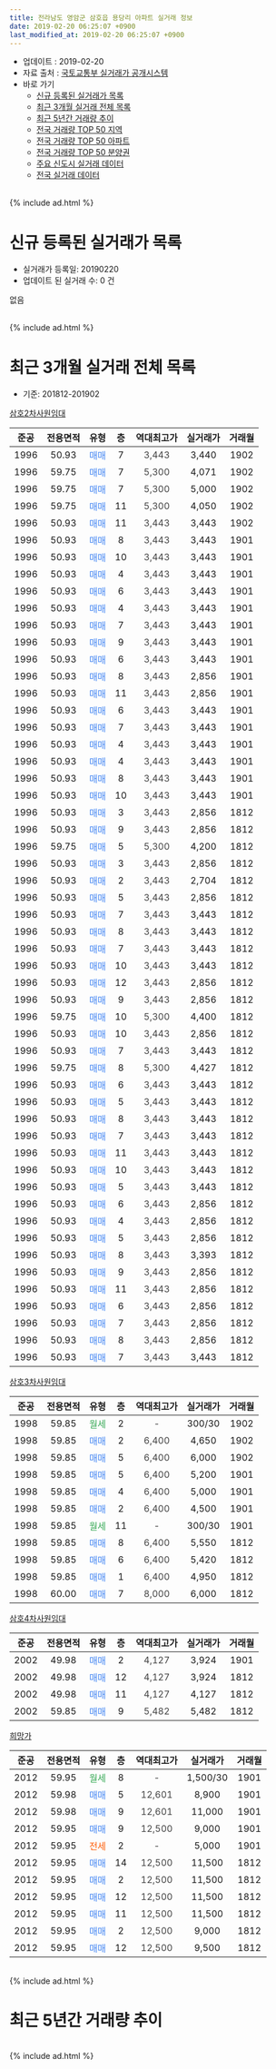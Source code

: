 ```yaml
---
title: 전라남도 영암군 삼호읍 용당리 아파트 실거래 정보
date: 2019-02-20 06:25:07 +0900
last_modified_at: 2019-02-20 06:25:07 +0900
---
```


* 업데이트 : 2019-02-20
* 자료 출처 : [국토교통부 실거래가 공개시스템](http://rt.molit.go.kr)
* 바로 가기
    * [신규 등록된 실거래가 목록](#신규-등록된-실거래가-목록)
    * [최근 3개월 실거래 전체 목록](#최근-3개월-실거래-전체-목록)
    * [최근 5년간 거래량 추이](#최근-5년간-거래량-추이)
    * [전국 거래량 TOP 50 지역](https://inasie.github.io/apt-trade-info/최근-3개월-전국에서-가장-거래가-많이-발생한-지역)
    * [전국 거래량 TOP 50 아파트](https://inasie.github.io/apt-trade-info/최근-3개월-전국에서-가장-거래가-많이-발생한-아파트)
    * [전국 거래량 TOP 50 분양권](https://inasie.github.io/apt-trade-info/최근-3개월-전국에서-가장-거래가-많이-발생한-분양권)
    * [주요 신도시 실거래 데이터](https://inasie.github.io/apt-trade-info/주요-신도시)
    * [전국 실거래 데이터](https://inasie.github.io/apt-trade-info/전국)
<br>
{% include ad.html %}
<br>

# 신규 등록된 실거래가 목록
* 실거래가 등록일: 20190220
* 업데이트 된 실거래 수: 0 건

없음

<br>
{% include ad.html %}
<br>

# 최근 3개월 실거래 전체 목록
* 기준: 201812-201902


[삼호2차사원임대](https://search.naver.com/search.naver?query=%EC%A0%84%EB%9D%BC%EB%82%A8%EB%8F%84+%EC%98%81%EC%95%94%EA%B5%B0+%EC%82%BC%ED%98%B8%EC%9D%8D+%EC%9A%A9%EB%8B%B9%EB%A6%AC+%EC%82%BC%ED%98%B82%EC%B0%A8%EC%82%AC%EC%9B%90%EC%9E%84%EB%8C%80)

|준공|전용면적|유형|층|역대최고가|실거래가|거래월|
|:---:|:---:|:---:|:---:|:---:|:---:|:---:|
|1996|50.93|<span style="color:#4285f3">매매</span>|7|<span style="color:#444444">3,443</span>|3,440|1902|
|1996|59.75|<span style="color:#4285f3">매매</span>|7|<span style="color:#444444">5,300</span>|4,071|1902|
|1996|59.75|<span style="color:#4285f3">매매</span>|7|<span style="color:#444444">5,300</span>|5,000|1902|
|1996|59.75|<span style="color:#4285f3">매매</span>|11|<span style="color:#444444">5,300</span>|4,050|1902|
|1996|50.93|<span style="color:#4285f3">매매</span>|11|<span style="color:#444444">3,443</span>|3,443|1902|
|1996|50.93|<span style="color:#4285f3">매매</span>|8|<span style="color:#444444">3,443</span>|3,443|1901|
|1996|50.93|<span style="color:#4285f3">매매</span>|10|<span style="color:#444444">3,443</span>|3,443|1901|
|1996|50.93|<span style="color:#4285f3">매매</span>|4|<span style="color:#444444">3,443</span>|3,443|1901|
|1996|50.93|<span style="color:#4285f3">매매</span>|6|<span style="color:#444444">3,443</span>|3,443|1901|
|1996|50.93|<span style="color:#4285f3">매매</span>|4|<span style="color:#444444">3,443</span>|3,443|1901|
|1996|50.93|<span style="color:#4285f3">매매</span>|7|<span style="color:#444444">3,443</span>|3,443|1901|
|1996|50.93|<span style="color:#4285f3">매매</span>|9|<span style="color:#444444">3,443</span>|3,443|1901|
|1996|50.93|<span style="color:#4285f3">매매</span>|6|<span style="color:#444444">3,443</span>|3,443|1901|
|1996|50.93|<span style="color:#4285f3">매매</span>|8|<span style="color:#444444">3,443</span>|2,856|1901|
|1996|50.93|<span style="color:#4285f3">매매</span>|11|<span style="color:#444444">3,443</span>|2,856|1901|
|1996|50.93|<span style="color:#4285f3">매매</span>|6|<span style="color:#444444">3,443</span>|3,443|1901|
|1996|50.93|<span style="color:#4285f3">매매</span>|7|<span style="color:#444444">3,443</span>|3,443|1901|
|1996|50.93|<span style="color:#4285f3">매매</span>|4|<span style="color:#444444">3,443</span>|3,443|1901|
|1996|50.93|<span style="color:#4285f3">매매</span>|4|<span style="color:#444444">3,443</span>|3,443|1901|
|1996|50.93|<span style="color:#4285f3">매매</span>|8|<span style="color:#444444">3,443</span>|3,443|1901|
|1996|50.93|<span style="color:#4285f3">매매</span>|10|<span style="color:#444444">3,443</span>|3,443|1901|
|1996|50.93|<span style="color:#4285f3">매매</span>|3|<span style="color:#444444">3,443</span>|2,856|1812|
|1996|50.93|<span style="color:#4285f3">매매</span>|9|<span style="color:#444444">3,443</span>|2,856|1812|
|1996|59.75|<span style="color:#4285f3">매매</span>|5|<span style="color:#444444">5,300</span>|4,200|1812|
|1996|50.93|<span style="color:#4285f3">매매</span>|3|<span style="color:#444444">3,443</span>|2,856|1812|
|1996|50.93|<span style="color:#4285f3">매매</span>|2|<span style="color:#444444">3,443</span>|2,704|1812|
|1996|50.93|<span style="color:#4285f3">매매</span>|5|<span style="color:#444444">3,443</span>|2,856|1812|
|1996|50.93|<span style="color:#4285f3">매매</span>|7|<span style="color:#444444">3,443</span>|3,443|1812|
|1996|50.93|<span style="color:#4285f3">매매</span>|8|<span style="color:#444444">3,443</span>|3,443|1812|
|1996|50.93|<span style="color:#4285f3">매매</span>|7|<span style="color:#444444">3,443</span>|3,443|1812|
|1996|50.93|<span style="color:#4285f3">매매</span>|10|<span style="color:#444444">3,443</span>|3,443|1812|
|1996|50.93|<span style="color:#4285f3">매매</span>|12|<span style="color:#444444">3,443</span>|2,856|1812|
|1996|50.93|<span style="color:#4285f3">매매</span>|9|<span style="color:#444444">3,443</span>|2,856|1812|
|1996|59.75|<span style="color:#4285f3">매매</span>|10|<span style="color:#444444">5,300</span>|4,400|1812|
|1996|50.93|<span style="color:#4285f3">매매</span>|10|<span style="color:#444444">3,443</span>|2,856|1812|
|1996|50.93|<span style="color:#4285f3">매매</span>|7|<span style="color:#444444">3,443</span>|3,443|1812|
|1996|59.75|<span style="color:#4285f3">매매</span>|8|<span style="color:#444444">5,300</span>|4,427|1812|
|1996|50.93|<span style="color:#4285f3">매매</span>|6|<span style="color:#444444">3,443</span>|3,443|1812|
|1996|50.93|<span style="color:#4285f3">매매</span>|5|<span style="color:#444444">3,443</span>|3,443|1812|
|1996|50.93|<span style="color:#4285f3">매매</span>|8|<span style="color:#444444">3,443</span>|3,443|1812|
|1996|50.93|<span style="color:#4285f3">매매</span>|7|<span style="color:#444444">3,443</span>|3,443|1812|
|1996|50.93|<span style="color:#4285f3">매매</span>|11|<span style="color:#444444">3,443</span>|3,443|1812|
|1996|50.93|<span style="color:#4285f3">매매</span>|10|<span style="color:#444444">3,443</span>|3,443|1812|
|1996|50.93|<span style="color:#4285f3">매매</span>|5|<span style="color:#444444">3,443</span>|3,443|1812|
|1996|50.93|<span style="color:#4285f3">매매</span>|6|<span style="color:#444444">3,443</span>|2,856|1812|
|1996|50.93|<span style="color:#4285f3">매매</span>|4|<span style="color:#444444">3,443</span>|2,856|1812|
|1996|50.93|<span style="color:#4285f3">매매</span>|5|<span style="color:#444444">3,443</span>|2,856|1812|
|1996|50.93|<span style="color:#4285f3">매매</span>|8|<span style="color:#444444">3,443</span>|3,393|1812|
|1996|50.93|<span style="color:#4285f3">매매</span>|9|<span style="color:#444444">3,443</span>|2,856|1812|
|1996|50.93|<span style="color:#4285f3">매매</span>|11|<span style="color:#444444">3,443</span>|2,856|1812|
|1996|50.93|<span style="color:#4285f3">매매</span>|6|<span style="color:#444444">3,443</span>|2,856|1812|
|1996|50.93|<span style="color:#4285f3">매매</span>|7|<span style="color:#444444">3,443</span>|2,856|1812|
|1996|50.93|<span style="color:#4285f3">매매</span>|8|<span style="color:#444444">3,443</span>|2,856|1812|
|1996|50.93|<span style="color:#4285f3">매매</span>|7|<span style="color:#444444">3,443</span>|3,443|1812|


<script async src="//pagead2.googlesyndication.com/pagead/js/adsbygoogle.js"></script>
<!-- 기본 -->
<ins class="adsbygoogle"
     style="display:block"
     data-ad-client="ca-pub-2446590836940007"
     data-ad-slot="1659523306"
     data-ad-format="auto"
     data-full-width-responsive="true"></ins>
<script>
(adsbygoogle = window.adsbygoogle || []).push({});
</script>


[삼호3차사원임대](https://search.naver.com/search.naver?query=%EC%A0%84%EB%9D%BC%EB%82%A8%EB%8F%84+%EC%98%81%EC%95%94%EA%B5%B0+%EC%82%BC%ED%98%B8%EC%9D%8D+%EC%9A%A9%EB%8B%B9%EB%A6%AC+%EC%82%BC%ED%98%B83%EC%B0%A8%EC%82%AC%EC%9B%90%EC%9E%84%EB%8C%80)

|준공|전용면적|유형|층|역대최고가|실거래가|거래월|
|:---:|:---:|:---:|:---:|:---:|:---:|:---:|
|1998|59.85|<span style="color:#34a853">월세</span>|2|<span style="color:#444444">-</span>|300/30|1902|
|1998|59.85|<span style="color:#4285f3">매매</span>|2|<span style="color:#444444">6,400</span>|4,650|1902|
|1998|59.85|<span style="color:#4285f3">매매</span>|5|<span style="color:#444444">6,400</span>|6,000|1902|
|1998|59.85|<span style="color:#4285f3">매매</span>|5|<span style="color:#444444">6,400</span>|5,200|1901|
|1998|59.85|<span style="color:#4285f3">매매</span>|4|<span style="color:#444444">6,400</span>|5,000|1901|
|1998|59.85|<span style="color:#4285f3">매매</span>|2|<span style="color:#444444">6,400</span>|4,500|1901|
|1998|59.85|<span style="color:#34a853">월세</span>|11|<span style="color:#444444">-</span>|300/30|1901|
|1998|59.85|<span style="color:#4285f3">매매</span>|8|<span style="color:#444444">6,400</span>|5,550|1812|
|1998|59.85|<span style="color:#4285f3">매매</span>|6|<span style="color:#444444">6,400</span>|5,420|1812|
|1998|59.85|<span style="color:#4285f3">매매</span>|1|<span style="color:#444444">6,400</span>|4,950|1812|
|1998|60.00|<span style="color:#4285f3">매매</span>|7|<span style="color:#444444">8,000</span>|6,000|1812|

[삼호4차사원임대](https://search.naver.com/search.naver?query=%EC%A0%84%EB%9D%BC%EB%82%A8%EB%8F%84+%EC%98%81%EC%95%94%EA%B5%B0+%EC%82%BC%ED%98%B8%EC%9D%8D+%EC%9A%A9%EB%8B%B9%EB%A6%AC+%EC%82%BC%ED%98%B84%EC%B0%A8%EC%82%AC%EC%9B%90%EC%9E%84%EB%8C%80)

|준공|전용면적|유형|층|역대최고가|실거래가|거래월|
|:---:|:---:|:---:|:---:|:---:|:---:|:---:|
|2002|49.98|<span style="color:#4285f3">매매</span>|2|<span style="color:#444444">4,127</span>|3,924|1901|
|2002|49.98|<span style="color:#4285f3">매매</span>|12|<span style="color:#444444">4,127</span>|3,924|1812|
|2002|49.98|<span style="color:#4285f3">매매</span>|11|<span style="color:#444444">4,127</span>|4,127|1812|
|2002|59.85|<span style="color:#4285f3">매매</span>|9|<span style="color:#444444">5,482</span>|5,482|1812|

[희망가](https://search.naver.com/search.naver?query=%EC%A0%84%EB%9D%BC%EB%82%A8%EB%8F%84+%EC%98%81%EC%95%94%EA%B5%B0+%EC%82%BC%ED%98%B8%EC%9D%8D+%EC%9A%A9%EB%8B%B9%EB%A6%AC+%ED%9D%AC%EB%A7%9D%EA%B0%80)

|준공|전용면적|유형|층|역대최고가|실거래가|거래월|
|:---:|:---:|:---:|:---:|:---:|:---:|:---:|
|2012|59.95|<span style="color:#34a853">월세</span>|8|<span style="color:#444444">-</span>|1,500/30|1901|
|2012|59.98|<span style="color:#4285f3">매매</span>|5|<span style="color:#444444">12,601</span>|8,900|1901|
|2012|59.98|<span style="color:#4285f3">매매</span>|9|<span style="color:#444444">12,601</span>|11,000|1901|
|2012|59.95|<span style="color:#4285f3">매매</span>|9|<span style="color:#444444">12,500</span>|9,000|1901|
|2012|59.95|<span style="color:#ff5a00">전세</span>|2|<span style="color:#444444">-</span>|5,000|1901|
|2012|59.95|<span style="color:#4285f3">매매</span>|14|<span style="color:#444444">12,500</span>|11,500|1812|
|2012|59.95|<span style="color:#4285f3">매매</span>|2|<span style="color:#444444">12,500</span>|11,500|1812|
|2012|59.95|<span style="color:#4285f3">매매</span>|12|<span style="color:#444444">12,500</span>|11,500|1812|
|2012|59.95|<span style="color:#4285f3">매매</span>|11|<span style="color:#444444">12,500</span>|11,500|1812|
|2012|59.95|<span style="color:#4285f3">매매</span>|2|<span style="color:#444444">12,500</span>|9,000|1812|
|2012|59.95|<span style="color:#4285f3">매매</span>|12|<span style="color:#444444">12,500</span>|9,500|1812|


<br>
{% include ad.html %}
<br>

# 최근 5년간 거래량 추이


<div style="width:100%;">
    <canvas id="deal_progress" height="200"></canvas>
</div>

<script>
new Chart(document.getElementById("deal_progress"), {
    type: 'line',
    data: {
        labels: ['201402','201403','201404','201405','201406','201407','201408','201409','201410','201411','201412','201501','201502','201503','201504','201505','201506','201507','201508','201509','201510','201511','201512','201601','201602','201603','201604','201605','201606','201607','201608','201609','201610','201611','201612','201701','201702','201703','201704','201705','201706','201707','201708','201709','201710','201711','201712','201801','201802','201803','201804','201805','201806','201807','201808','201809','201810','201811','201812','201901','201902'],
        datasets: [{
            label: '매매',
            pointRadius: 1,
            data: [11, 9, 8, 6, 10, 4, 3, 0, 5, 4, 5, 5, 1, 2, 2, 1, 4, 4, 1, 3, 2, 1, 4, 2, 0, 2, 1, 0, 0, 0, 1, 3, 38, 44, 10, 11, 2, 4, 10, 11, 37, 6, 8, 6, 23, 11, 21, 20, 6, 9, 28, 15, 11, 32, 13, 9, 21, 30, 46, 23, 7],
            borderColor: "rgba(255, 201, 14, 1)",
            backgroundColor: "rgba(255, 201, 14, 0.5)",
            fill: false,
            lineTension: 0
        },{
            label: '전월세',
            pointRadius: 1,
            data: [12, 8, 5, 3, 3, 4, 1, 2, 2, 3, 4, 5, 4, 4, 1, 2, 2, 0, 3, 1, 1, 3, 1, 3, 8, 3, 3, 5, 2, 3, 3, 1, 3, 1, 1, 4, 3, 9, 5, 1, 3, 4, 0, 7, 6, 2, 6, 7, 6, 5, 4, 5, 1, 1, 5, 1, 3, 2, 0, 3, 1],
            borderColor: "rgba(0, 141, 185, 1)",
            backgroundColor: "rgba(0, 141, 185, 0.5)",
            fill: false,
            lineTension: 0
        }
        ]
    },
    options: {
        responsive: true,
        title: {
            display: false
        },
        tooltips: {
            mode: 'index',
            intersect: false
        },
        hover: {
            mode: 'nearest',
            intersect: true
        },
        scales: {
            xAxes: [{
                display: true,
                scaleLabel: {
                    display: true,
                    labelString: '년/월'
                }
            }],
            yAxes: [{
                display: true,
                ticks: {
                    suggestedMin: 0,
                },
                scaleLabel: {
                    display: true,
                    labelString: '실거래 수'
                }
            }]
        }
    }
});

</script>


<br>
{% include ad.html %}
<br>

